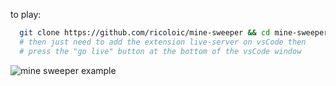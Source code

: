 to play:

  ```bash
    git clone https://github.com/ricoloic/mine-sweeper && cd mine-sweeper && code .
    # then just need to add the extension live-server on vsCode then
    # press the "go live" button at the bottom of the vsCode window
  ```

![mine sweeper example](https://imgur.com/9peYyOL.png "mine sweeper example")
